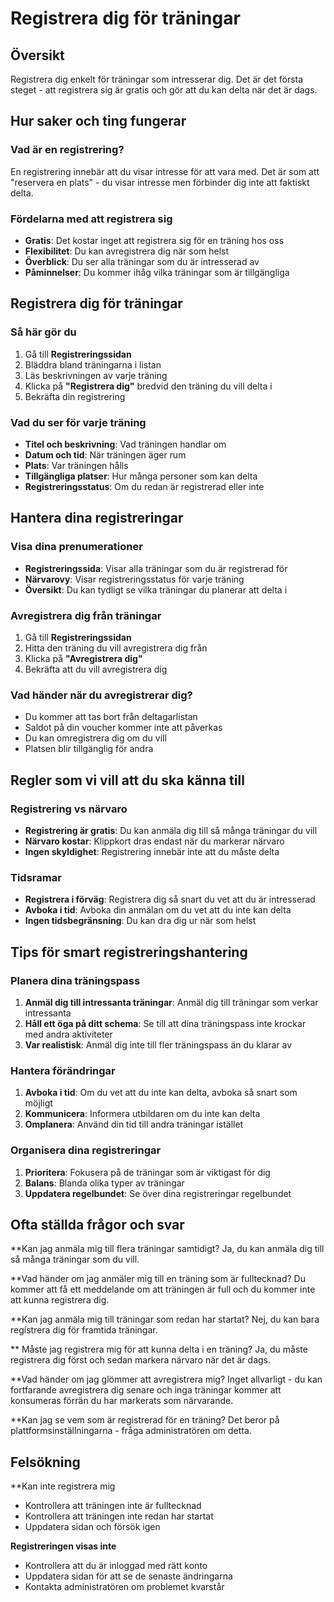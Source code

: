 # Registrera dig för träningar

## Översikt

Registrera dig enkelt för träningar som intresserar dig. Det är det första steget - att registrera sig är gratis och gör att du kan delta när det är dags.

## Hur saker och ting fungerar

### Vad är en registrering?
En registrering innebär att du visar intresse för att vara med. Det är som att "reservera en plats" - du visar intresse men förbinder dig inte att faktiskt delta.

### Fördelarna med att registrera sig
- **Gratis**: Det kostar inget att registrera sig för en träning hos oss
- **Flexibilitet**: Du kan avregistrera dig när som helst
- **Överblick**: Du ser alla träningar som du är intresserad av
- **Påminnelser**: Du kommer ihåg vilka träningar som är tillgängliga

## Registrera dig för träningar

### Så här gör du
1. Gå till **Registreringssidan**
2. Bläddra bland träningarna i listan
3. Läs beskrivningen av varje träning
4. Klicka på **"Registrera dig"** bredvid den träning du vill delta i
5. Bekräfta din registrering

### Vad du ser för varje träning
- **Titel och beskrivning**: Vad träningen handlar om
- **Datum och tid**: När träningen äger rum
- **Plats**: Var träningen hålls
- **Tillgängliga platser**: Hur många personer som kan delta
- **Registreringsstatus**: Om du redan är registrerad eller inte

## Hantera dina registreringar

### Visa dina prenumerationer
- **Registreringssida**: Visar alla träningar som du är registrerad för
- **Närvarovy**: Visar registreringsstatus för varje träning
- **Översikt**: Du kan tydligt se vilka träningar du planerar att delta i

### Avregistrera dig från träningar
1. Gå till **Registreringssidan**
2. Hitta den träning du vill avregistrera dig från
3. Klicka på **"Avregistrera dig"**
4. Bekräfta att du vill avregistrera dig

### Vad händer när du avregistrerar dig?
- Du kommer att tas bort från deltagarlistan
- Saldot på din voucher kommer inte att påverkas
- Du kan omregistrera dig om du vill
- Platsen blir tillgänglig för andra

## Regler som vi vill att du ska känna till

### Registrering vs närvaro
- **Registrering är gratis**: Du kan anmäla dig till så många träningar du vill
- **Närvaro kostar**: Klippkort dras endast när du markerar närvaro
- **Ingen skyldighet**: Registrering innebär inte att du måste delta

### Tidsramar
- **Registrera i förväg**: Registrera dig så snart du vet att du är intresserad
- **Avboka i tid**: Avboka din anmälan om du vet att du inte kan delta
- **Ingen tidsbegränsning**: Du kan dra dig ur när som helst

## Tips för smart registreringshantering

### Planera dina träningspass
1. **Anmäl dig till intressanta träningar**: Anmäl dig till träningar som verkar intressanta
2. **Håll ett öga på ditt schema**: Se till att dina träningspass inte krockar med andra aktiviteter
3. **Var realistisk**: Anmäl dig inte till fler träningspass än du klarar av

### Hantera förändringar
1. **Avboka i tid**: Om du vet att du inte kan delta, avboka så snart som möjligt
2. **Kommunicera**: Informera utbildaren om du inte kan delta
3. **Omplanera**: Använd din tid till andra träningar istället

### Organisera dina registreringar
1. **Prioritera**: Fokusera på de träningar som är viktigast för dig
2. **Balans**: Blanda olika typer av träningar
3. **Uppdatera regelbundet**: Se över dina registreringar regelbundet

## Ofta ställda frågor och svar

**Kan jag anmäla mig till flera träningar samtidigt?
Ja, du kan anmäla dig till så många träningar som du vill.

**Vad händer om jag anmäler mig till en träning som är fulltecknad?
Du kommer att få ett meddelande om att träningen är full och du kommer inte att kunna registrera dig.

**Kan jag anmäla mig till träningar som redan har startat?
Nej, du kan bara registrera dig för framtida träningar.

** Måste jag registrera mig för att kunna delta i en träning?
Ja, du måste registrera dig först och sedan markera närvaro när det är dags.

**Vad händer om jag glömmer att avregistrera mig?
Inget allvarligt - du kan fortfarande avregistrera dig senare och inga träningar kommer att konsumeras förrän du har markerats som närvarande.

**Kan jag se vem som är registrerad för en träning?
Det beror på plattformsinställningarna - fråga administratören om detta.

## Felsökning

**Kan inte registrera mig
- Kontrollera att träningen inte är fulltecknad
- Kontrollera att träningen inte redan har startat
- Uppdatera sidan och försök igen

**Registreringen visas inte**
- Kontrollera att du är inloggad med rätt konto
- Uppdatera sidan för att se de senaste ändringarna
- Kontakta administratören om problemet kvarstår
